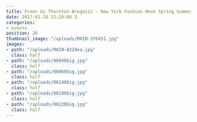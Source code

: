 ```yaml
---
title: Preen by Thornton Bregazzi - New York Fashion Week Spring Summer 2012
date: 2017-01-10 22:29:00 Z
categories:
- events
position: 26
thumbnail_image: "/uploads/MAIN-3f6431.jpg"
images:
- path: "/uploads/MAIN-8228ea.jpg"
  class: half
- path: "/uploads/00040big.jpg"
  class: half
- path: "/uploads/00060big.jpg"
  class: half
- path: "/uploads/00140big.jpg"
  class: half
- path: "/uploads/00190big.jpg"
  class: half
- path: "/uploads/00220big.jpg"
  class: half
---
```


